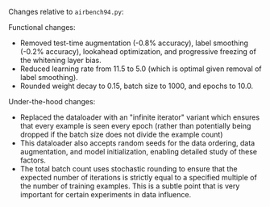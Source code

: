 Changes relative to `airbench94.py`:

Functional changes:
* Removed test-time augmentation (-0.8% accuracy), label smoothing (-0.2% accuracy), lookahead optimization, and progressive freezing of the whitening layer bias.
* Reduced learning rate from 11.5 to 5.0 (which is optimal given removal of label smoothing).
* Rounded weight decay to 0.15, batch size to 1000, and epochs to 10.0.

Under-the-hood changes:
* Replaced the dataloader with an "infinite iterator" variant which ensures that every example is seen every epoch (rather than potentially being dropped if the batch size does not divide the example count)
* This dataloader also accepts random seeds for the data ordering, data augmentation, and model initialization, enabling detailed study of these factors.
* The total batch count uses stochastic rounding to ensure that the expected number of iterations is strictly equal to a specified multiple of the number of training examples. This is a subtle point that is very important for certain experiments in data influence.
